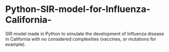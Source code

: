 # Python-SIR-model-for-Influenza-California-
SIR model made in Python to simulate the development of Influenza disease in California with no considered complexities (vaccines, or mutations for example).
